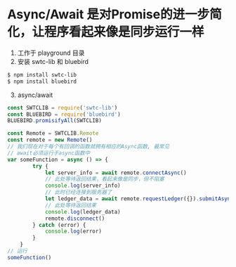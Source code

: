 # Async/Await 是对Promise的进一步简化，让程序看起来像是同步运行一样

1. 工作于 playground 目录
2. 安装 swtc-lib 和 bluebird
```bash
$ npm install swtc-lib
$ npm install bluebird
```
3. async/await
```javascript
const SWTCLIB = require('swtc-lib')
const BLUEBIRD = require('bluebird')
BLUEBIRD.promisifyAll(SWTCLIB)

const Remote = SWTCLIB.Remote
const remote = new Remote()
// 我们现在对于每个有回调的函数就拥有相应的Async函数, 最常见
// await必须运行于async函数中
var someFunction = async () => {
		try {
			let server_info = await remote.connectAsync()
			// 此处等待返回结果，看起来像是同步，但不阻塞
			console.log(server_info)
			// 此时已经连接到服务器了
			let ledger_data = await remote.requestLedger({}).submitAsync()
			// 此处等待返回结果
			console.log(ledger_data)
			remote.disconnect()
		} catch (error) {
			console.log(error)
		}
	}
// 运行
someFunction()
```
